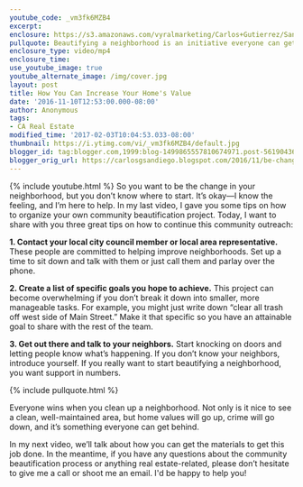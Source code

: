 ```yaml
---
youtube_code: _vm3fk6MZB4
excerpt:
enclosure: https://s3.amazonaws.com/vyralmarketing/Carlos+Gutierrez/San+Diego+Real+Estate+Agent-+Making+One+Neighborhood+to+Outshine+Them+All.mp4
pullquote: Beautifying a neighborhood is an initiative everyone can get behind.
enclosure_type: video/mp4
enclosure_time:
use_youtube_image: true
youtube_alternate_image: /img/cover.jpg
layout: post
title: How You Can Increase Your Home's Value
date: '2016-11-10T12:53:00.000-08:00'
author: Anonymous
tags:
- CA Real Estate
modified_time: '2017-02-03T10:04:53.033-08:00'
thumbnail: https://i.ytimg.com/vi/_vm3fk6MZB4/default.jpg
blogger_id: tag:blogger.com,1999:blog-1499865557810674971.post-5619043615870378846
blogger_orig_url: https://carlosgsandiego.blogspot.com/2016/11/be-change-you-want-to-see-in-world.html
---
```

{% include youtube.html %}
So you want to be the change in your neighborhood, but you don’t know where to start. It’s okay—I know the feeling, and I’m here to help. In my last video, I gave you some tips on how to organize your own community beautification project. Today, I want to share with you three great tips on how to continue this community outreach:

**1. Contact your local city council member or local area representative.** These people are committed to helping improve neighborhoods. Set up a time to sit down and talk with them or just call them and parlay over the phone.

**2. Create a list of specific goals you hope to achieve.** This project can become overwhelming if you don’t break it down into smaller, more manageable tasks. For example, you might just write down “clear all trash off west side of Main Street.” Make it that specific so you have an attainable goal to share with the rest of the team.

**3. Get out there and talk to your neighbors.** Start knocking on doors and letting people know what’s happening. If you don’t know your neighbors, introduce yourself. If you really want to start beautifying a neighborhood, you want support in numbers.

{% include pullquote.html %}

Everyone wins when you clean up a neighborhood. Not only is it nice to see a clean, well-maintained area, but home values will go up, crime will go down, and it’s something everyone can get behind.

In my next video, we’ll talk about how you can get the materials to get this job done. In the meantime, if you have any questions about the community beautification process or anything real estate-related, please don’t hesitate to give me a call or shoot me an email. I'd be happy to help you!
